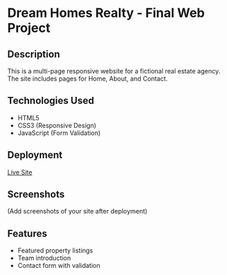 # Dream Homes Realty - Final Web Project

## Description
This is a multi-page responsive website for a fictional real estate agency. The site includes pages for Home, About, and Contact.

## Technologies Used
- HTML5
- CSS3 (Responsive Design)
- JavaScript (Form Validation)

## Deployment
[Live Site](https://your-sammymurima.github.io/real-estate-project/)

## Screenshots
(Add screenshots of your site after deployment)

## Features
- Featured property listings
- Team introduction
- Contact form with validation

